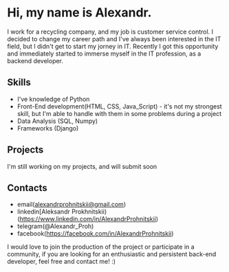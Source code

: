 # Hi, my name is Alexandr.
I work for a recycling company, and my job is customer service control. I decided to change my career path and I've always been interested in the IT field, but I didn't get to start my jorney in IT. Recently I got this opportunity and immediately started to immerse myself in the IT profession, as a backend developer.
## Skills
- I've knowledge of Python 
- Front-End development(HTML, CSS, Java_Script) - it's not my strongest skill, but I'm able to handle with them in some problems during a project
- Data Analysis (SQL, Numpy)
- Frameworks (Django)
## Projects
I'm still working on my projects, and will submit soon
## Contacts
- email(alexandrprohnitskii@gmail.com)
- linkedin[Aleksandr Prokhnitskii) (https://www.linkedin.com/in/AlexandrProhnitskii)
- telegram(@Alexandr_Proh)
- facebook(https://facebook.com/in/AlexandrProhnitskii)

I would love to join the production of the project or participate in a community, if you are looking for an enthusiastic and persistent back-end developer, feel free and contact me! :)
